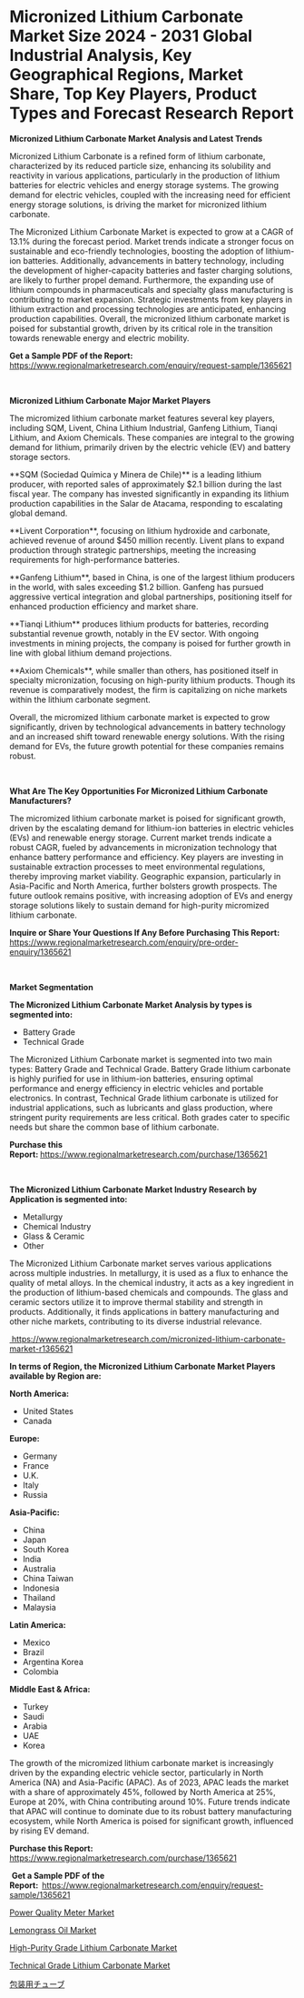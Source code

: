 <p><h1>Micronized Lithium Carbonate Market Size 2024 - 2031 Global Industrial Analysis, Key Geographical Regions, Market Share, Top Key Players, Product Types and Forecast Research Report</h1></p><p><strong>Micronized Lithium Carbonate Market Analysis and Latest Trends</strong></p>
<p><p>Micronized Lithium Carbonate is a refined form of lithium carbonate, characterized by its reduced particle size, enhancing its solubility and reactivity in various applications, particularly in the production of lithium batteries for electric vehicles and energy storage systems. The growing demand for electric vehicles, coupled with the increasing need for efficient energy storage solutions, is driving the market for micronized lithium carbonate. </p><p>The Micronized Lithium Carbonate Market is expected to grow at a CAGR of 13.1% during the forecast period. Market trends indicate a stronger focus on sustainable and eco-friendly technologies, boosting the adoption of lithium-ion batteries. Additionally, advancements in battery technology, including the development of higher-capacity batteries and faster charging solutions, are likely to further propel demand. Furthermore, the expanding use of lithium compounds in pharmaceuticals and specialty glass manufacturing is contributing to market expansion. Strategic investments from key players in lithium extraction and processing technologies are anticipated, enhancing production capabilities. Overall, the micronized lithium carbonate market is poised for substantial growth, driven by its critical role in the transition towards renewable energy and electric mobility.</p></p>
<p><strong>Get a Sample PDF of the Report:&nbsp;</strong> <a href="https://www.regionalmarketresearch.com/enquiry/request-sample/1365621">https://www.regionalmarketresearch.com/enquiry/request-sample/1365621</a></p>
<p>&nbsp;</p>
<p><strong>Micronized Lithium Carbonate Major Market Players</strong></p>
<p><p>The micromized lithium carbonate market features several key players, including SQM, Livent, China Lithium Industrial, Ganfeng Lithium, Tianqi Lithium, and Axiom Chemicals. These companies are integral to the growing demand for lithium, primarily driven by the electric vehicle (EV) and battery storage sectors.</p><p>**SQM (Sociedad Química y Minera de Chile)** is a leading lithium producer, with reported sales of approximately $2.1 billion during the last fiscal year. The company has invested significantly in expanding its lithium production capabilities in the Salar de Atacama, responding to escalating global demand.</p><p>**Livent Corporation**, focusing on lithium hydroxide and carbonate, achieved revenue of around $450 million recently. Livent plans to expand production through strategic partnerships, meeting the increasing requirements for high-performance batteries.</p><p>**Ganfeng Lithium**, based in China, is one of the largest lithium producers in the world, with sales exceeding $1.2 billion. Ganfeng has pursued aggressive vertical integration and global partnerships, positioning itself for enhanced production efficiency and market share.</p><p>**Tianqi Lithium** produces lithium products for batteries, recording substantial revenue growth, notably in the EV sector. With ongoing investments in mining projects, the company is poised for further growth in line with global lithium demand projections.</p><p>**Axiom Chemicals**, while smaller than others, has positioned itself in specialty micronization, focusing on high-purity lithium products. Though its revenue is comparatively modest, the firm is capitalizing on niche markets within the lithium carbonate segment.</p><p>Overall, the micromized lithium carbonate market is expected to grow significantly, driven by technological advancements in battery technology and an increased shift toward renewable energy solutions. With the rising demand for EVs, the future growth potential for these companies remains robust.</p></p>
<p>&nbsp;</p>
<p><strong>What Are The Key Opportunities For Micronized Lithium Carbonate Manufacturers?</strong></p>
<p><p>The micromized lithium carbonate market is poised for significant growth, driven by the escalating demand for lithium-ion batteries in electric vehicles (EVs) and renewable energy storage. Current market trends indicate a robust CAGR, fueled by advancements in micronization technology that enhance battery performance and efficiency. Key players are investing in sustainable extraction processes to meet environmental regulations, thereby improving market viability. Geographic expansion, particularly in Asia-Pacific and North America, further bolsters growth prospects. The future outlook remains positive, with increasing adoption of EVs and energy storage solutions likely to sustain demand for high-purity micromized lithium carbonate.</p></p>
<p><strong>Inquire or Share Your Questions If Any Before Purchasing This Report:</strong> <a href="https://www.regionalmarketresearch.com/enquiry/pre-order-enquiry/1365621">https://www.regionalmarketresearch.com/enquiry/pre-order-enquiry/1365621</a></p>
<p>&nbsp;</p>
<p><strong>Market Segmentation</strong></p>
<p><strong>The Micronized Lithium Carbonate Market Analysis by types is segmented into:</strong></p>
<p><ul><li>Battery Grade</li><li>Technical Grade</li></ul></p>
<p><p>The Micronized Lithium Carbonate market is segmented into two main types: Battery Grade and Technical Grade. Battery Grade lithium carbonate is highly purified for use in lithium-ion batteries, ensuring optimal performance and energy efficiency in electric vehicles and portable electronics. In contrast, Technical Grade lithium carbonate is utilized for industrial applications, such as lubricants and glass production, where stringent purity requirements are less critical. Both grades cater to specific needs but share the common base of lithium carbonate.</p></p>
<p><strong>Purchase this Report:&nbsp;</strong><a href="https://www.regionalmarketresearch.com/purchase/1365621">https://www.regionalmarketresearch.com/purchase/1365621</a></p>
<p>&nbsp;</p>
<p><strong>The Micronized Lithium Carbonate Market Industry Research by Application is segmented into:</strong></p>
<p><ul><li>Metallurgy</li><li>Chemical Industry</li><li>Glass & Ceramic</li><li>Other</li></ul></p>
<p><p>The Micronized Lithium Carbonate market serves various applications across multiple industries. In metallurgy, it is used as a flux to enhance the quality of metal alloys. In the chemical industry, it acts as a key ingredient in the production of lithium-based chemicals and compounds. The glass and ceramic sectors utilize it to improve thermal stability and strength in products. Additionally, it finds applications in battery manufacturing and other niche markets, contributing to its diverse industrial relevance.</p></p>
<p><a href="https://www.regionalmarketresearch.com/micronized-lithium-carbonate-market-r1365621">&nbsp;https://www.regionalmarketresearch.com/micronized-lithium-carbonate-market-r1365621</a></p>
<p><strong>In terms of Region, the Micronized Lithium Carbonate Market Players available by Region are:</strong></p>
<p>
    <p> <strong> North America: </strong>
        <ul>
            <li>United States</li>
            <li>Canada</li>
        </ul>
        </p> 
    <p> <strong> Europe: </strong>
        <ul>
            <li>Germany</li>
            <li>France</li>
            <li>U.K.</li>
            <li>Italy</li>
            <li>Russia</li>
        </ul>
        </p> 
    <p> <strong> Asia-Pacific: </strong>
        <ul>
            <li>China</li>
            <li>Japan</li>
            <li>South Korea</li>
            <li>India</li>
            <li>Australia</li>
            <li>China Taiwan</li>
            <li>Indonesia</li>
            <li>Thailand</li>
            <li>Malaysia</li>
        </ul>
        </p> 
    <p> <strong> Latin America: </strong>
        <ul>
            <li>Mexico</li>
            <li>Brazil</li>
            <li>Argentina Korea</li>
            <li>Colombia</li>
        </ul>
        </p> 
    <p> <strong> Middle East & Africa: </strong>
        <ul>
            <li>Turkey</li>
            <li>Saudi</li>
            <li>Arabia</li>
            <li>UAE</li>
            <li>Korea</li>
        </ul>
    </p>
    </p>
<p><p>The growth of the micromized lithium carbonate market is increasingly driven by the expanding electric vehicle sector, particularly in North America (NA) and Asia-Pacific (APAC). As of 2023, APAC leads the market with a share of approximately 45%, followed by North America at 25%, Europe at 20%, with China contributing around 10%. Future trends indicate that APAC will continue to dominate due to its robust battery manufacturing ecosystem, while North America is poised for significant growth, influenced by rising EV demand.</p></p>
<p><strong>Purchase this Report: </strong><a href="https://www.regionalmarketresearch.com/purchase/1365621">https://www.regionalmarketresearch.com/purchase/1365621</a></p>
<p>&nbsp;<strong>Get a Sample PDF of the Report:&nbsp;&nbsp;</strong><a href="https://www.regionalmarketresearch.com/enquiry/request-sample/1365621">https://www.regionalmarketresearch.com/enquiry/request-sample/1365621</a></p>
<p><strong></strong></p>
<p><p><a href="https://medium.com/@dorrishyatt1/market-dynamics-and-future-trends-in-the-global-power-quality-meter-market-sector-forecasted-for-614d12803fd5?postPublishedType=repub">Power Quality Meter Market</a></p><p><a href="https://www.linkedin.com/pulse/what-driving-global-lemongrass-oil-market-dive-trends-applications-2xpzc?trackingId=deDXLDO%2BQ8CCtmOOt%2Bu6kg%3D%3D">Lemongrass Oil Market</a></p><p><a href="https://github.com/JubayerMia832/Market-Research-Report-List-1/blob/main/high-purity-grade-lithium-carbonate-market.md">High-Purity Grade Lithium Carbonate Market</a></p><p><a href="https://github.com/NancyAlvarado586/Market-Research-Report-List-1/blob/main/technical-grade-lithium-carbonate-market.md">Technical Grade Lithium Carbonate Market</a></p><p><a href="https://medium.com/@beaumontdavv7mp/%E5%9C%B0%E5%9F%9F%E3%81%8A%E3%82%88%E3%81%B3%E3%82%B0%E3%83%AD%E3%83%BC%E3%83%90%E3%83%AB%E3%81%AA%E3%83%88%E3%83%AC%E3%83%B3%E3%83%89%E3%81%8C2024%E5%B9%B4%E3%81%8B%E3%82%892031%E5%B9%B4%E3%81%AE%E3%83%91%E3%83%83%E3%82%B1%E3%83%BC%E3%82%B8%E3%83%81%E3%83%A5%E3%83%BC%E3%83%96%E5%B8%82%E5%A0%B4%E3%81%AB%E3%81%A9%E3%81%AE%E3%82%88%E3%81%86%E3%81%AB%E5%BD%B1%E9%9F%BF%E3%82%92%E4%B8%8E%E3%81%88%E3%82%8B%E3%81%8B-df407d9ac694">包装用チューブ</a></p></p>